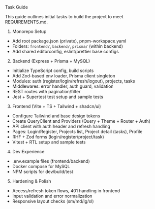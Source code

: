 Task Guide

This guide outlines initial tasks to build the project to meet REQUIREMENTS.md.

1) Monorepo Setup
- Add root package.json (private), pnpm-workspace.yaml
- Folders: `frontend/`, `backend/`, `prisma/` (within backend)
- Add shared editorconfig, eslint/prettier base configs

2) Backend (Express + Prisma + MySQL)
- Initialize TypeScript config, build scripts
- Add Zod-based env loader, Prisma client singleton
- Modules: auth (register/login/refresh/logout), projects, tasks
- Middlewares: error handler, auth guard, validation
- REST routes with pagination/filter
- Jest + Supertest test setup and sample tests

3) Frontend (Vite + TS + Tailwind + shadcn/ui)
- Configure Tailwind and base design tokens
- Create QueryClient and Providers (Query + Theme + Router + Auth)
- API client with auth header and refresh handling
- Pages: Login/Register, Projects list, Project detail (tasks), Profile
- RHF + Zod forms (login/register/project/task)
- Vitest + RTL setup and sample tests

4) Dev Experience
- .env.example files (frontend/backend)
- Docker compose for MySQL
- NPM scripts for dev/build/test

5) Hardening & Polish
- Access/refresh token flows, 401 handling in frontend
- Input validation and error normalization
- Responsive layout checks (sm/md/lg/xl)

